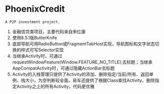 # PhoenixCredit
    A P2P investment project.

1. 金融信贷类项目，主要代码来自宋红康
2. 使用8.5.1版ButterKnife
3. 底部导航可用RadioButton或FragmentTabHost实现，导航图标和文字状态切换的样式可写Selector实现
4. 当继承Activity时，可通过requestWindowFeature(Window.FEATURE_NO_TITLE);去标题；当继承AppCompatActivity时，可通过隐藏ActionBar去标题
5. Activity的入栈管理只提供了Activity的添加、删除指定/当前/所有、返回单例、栈大小，为空判断较全面，易车还提供了根据Class查找Activity、删除指定Activity之上的所有Activity，代码更优雅
